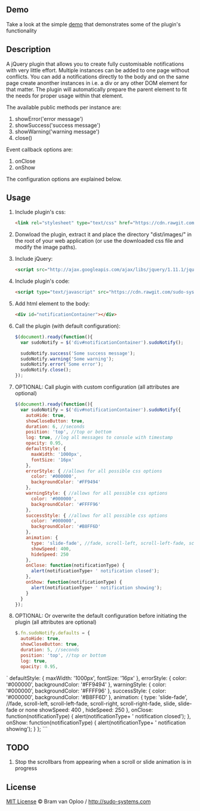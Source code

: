 ## Demo

Take a look at the simple [demo](http://sudo-systems.github.io/jquery-sudo-notify/) that demonstrates some of the plugin's functionality


## Description

A jQuery plugin that allows you to create fully customisable notifications with very little effort.
Multiple instances can be added to one page without conflicts. 
You can add a notifications directly to the body and on the same page create anonther instances in i.e. a div or any other DOM element for that matter.
The plugin will automatically prepare the parent element to fit the needs for proper usage within that element. 

The available public methods per instance are:

1. showError('error message')
2. showSuccess('success message')
3. showWarning('warning message')
4. close()

Event callback options are:

1. onClose
2. onShow

The configuration options are explained below.


## Usage

1. Include plugin's css:

	```html
	<link rel="stylesheet" type="text/css" href="https://cdn.rawgit.com/sudo-systems/jquery-sudo-notify/master/dist/style/jquery.sudo-notify.min.css" />
	```

2. Donwload the plugin, extract it and place the directory "dist/images/" in the root of your web application (or use the downloaded css file and modify the image paths).

3. Include jQuery:

	```html
	<script src="http://ajax.googleapis.com/ajax/libs/jquery/1.11.1/jquery.min.js"></script>
	```

4. Include plugin's code:

	```html
	<script type="text/javascript" src="https://cdn.rawgit.com/sudo-systems/jquery-sudo-notify/master/dist/jquery.sudo-notify.min.js"></script>
	```

5. Add html element to the body:

	```html
	<div id="notificationContainer"></div>
	```

6. Call the plugin (with default configuration):

	```javascript
	$(document).ready(function(){
      var sudoNotify = $('div#notificationContainer').sudoNotify();

      sudoNotify.success('Some success message');
      sudoNotify.warning('Some warning');
      sudoNotify.error('Some error');
      sudoNotify.close();
    });
    ```

7. OPTIONAL: Call plugin with custom configuration (all attributes are optional)

    ```javascript
    $(document).ready(function(){
      var sudoNotify = $('div#notificationContainer').sudoNotify({
        autoHide: true,
        showCloseButton: true,
        duration: 6, //seconds
        position: 'top', //top or bottom
        log: true, //log all messages to console with timestamp
        opacity: 0.95,
        defaultStyle: {
          maxWidth: '1000px',
          fontSize: '16px'
        },
        errorStyle: { //allows for all possible css options
          color: '#000000',
          backgroundColor: '#FF9494'
        },
        warningStyle: { //allows for all possible css options
          color: '#000000',
          backgroundColor: '#FFFF96'
        },
        successStyle: { //allows for all possible css options
          color: '#000000',
          backgroundColor: '#B8FF6D'
        },
        animation: {
          type: 'slide-fade', //fade, scroll-left, scroll-left-fade, scroll-right, scroll-right-fade, slide, slide-fade or none
          showSpeed: 400,
          hideSpeed: 250
        },
        onClose: function(notificationType) {
          alert(notificationType+ ' notification closed');
        },
        onShow: function(notificationType) {
          alert(notificationType+ ' notification showing');
        }
      }
    });
	```

8. OPTIONAL: Or overwrite the default configuration before initiating the plugin (all attributes are optional)

    ```javascript
    $.fn.sudoNotify.defaults = {
      autoHide: true,
      showCloseButton: true,
      duration: 5, //seconds
      position: 'top', //top or bottom
      log: true,
      opacity: 0.95,
`     defaultStyle: {
        maxWidth: '1000px',
        fontSize: '16px'
      },
      errorStyle: {
        color: '#000000',
        backgroundColor: '#FF9494'
      },
      warningStyle: {
        color: '#000000',
        backgroundColor: '#FFFF96'
      },
      successStyle: {
        color: '#000000',
        backgroundColor: '#B8FF6D'
      },
      animation: {
        type: 'slide-fade', //fade, scroll-left, scroll-left-fade, scroll-right, scroll-right-fade, slide, slide-fade or none
        showSpeed: 400 ,
        hideSpeed: 250
      },
      onClose: function(notificationType) {
        alert(notificationType+ ' notification closed');
      },
      onShow: function(notificationType) {
        alert(notificationType+ ' notification showing');
      }
    };
	```

## TODO

1. Stop the scrollbars from appearing when a scroll or slide animation is in progress


## License

[MIT License](http://zenorocha.mit-license.org/) © Bram van Oploo / http://sudo-systems.com